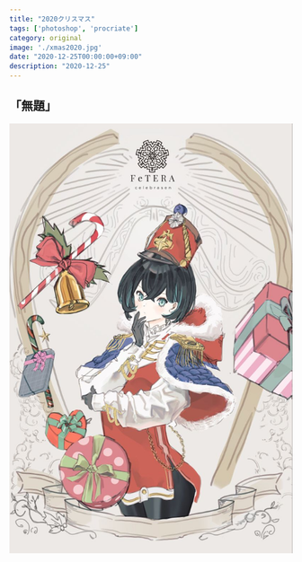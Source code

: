 ```yaml
---
title: "2020クリスマス"
tags: ['photoshop', 'procriate']
category: original
image: './xmas2020.jpg'
date: "2020-12-25T00:00:00+09:00"
description: "2020-12-25"
---
```



「無題」
--------------------------



![xmas2020](./xmas2020.jpg)